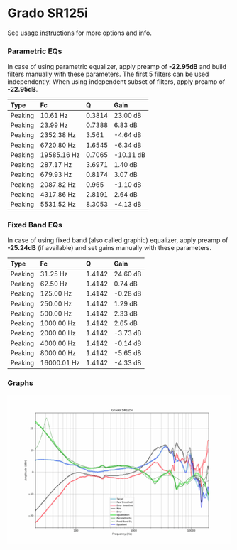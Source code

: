 # Grado SR125i
See [usage instructions](https://github.com/jaakkopasanen/AutoEq#usage) for more options and info.

### Parametric EQs
In case of using parametric equalizer, apply preamp of **-22.95dB** and build filters manually
with these parameters. The first 5 filters can be used independently.
When using independent subset of filters, apply preamp of **-22.95dB**.

| Type    | Fc          |      Q | Gain      |
|:--------|:------------|:-------|:----------|
| Peaking | 10.61 Hz    | 0.3814 | 23.00 dB  |
| Peaking | 23.99 Hz    | 0.7388 | 6.83 dB   |
| Peaking | 2352.38 Hz  | 3.561  | -4.64 dB  |
| Peaking | 6720.80 Hz  | 1.6545 | -6.34 dB  |
| Peaking | 19585.16 Hz | 0.7065 | -10.11 dB |
| Peaking | 287.17 Hz   | 3.6971 | 1.40 dB   |
| Peaking | 679.93 Hz   | 0.8174 | 3.07 dB   |
| Peaking | 2087.82 Hz  | 0.965  | -1.10 dB  |
| Peaking | 4317.86 Hz  | 2.8191 | 2.64 dB   |
| Peaking | 5531.52 Hz  | 8.3053 | -4.13 dB  |

### Fixed Band EQs
In case of using fixed band (also called graphic) equalizer, apply preamp of **-25.24dB**
(if available) and set gains manually with these parameters.

| Type    | Fc          |      Q | Gain     |
|:--------|:------------|:-------|:---------|
| Peaking | 31.25 Hz    | 1.4142 | 24.60 dB |
| Peaking | 62.50 Hz    | 1.4142 | 0.74 dB  |
| Peaking | 125.00 Hz   | 1.4142 | -0.28 dB |
| Peaking | 250.00 Hz   | 1.4142 | 1.29 dB  |
| Peaking | 500.00 Hz   | 1.4142 | 2.33 dB  |
| Peaking | 1000.00 Hz  | 1.4142 | 2.65 dB  |
| Peaking | 2000.00 Hz  | 1.4142 | -3.73 dB |
| Peaking | 4000.00 Hz  | 1.4142 | -0.14 dB |
| Peaking | 8000.00 Hz  | 1.4142 | -5.65 dB |
| Peaking | 16000.01 Hz | 1.4142 | -4.33 dB |

### Graphs
![](./Grado%20SR125i.png)
